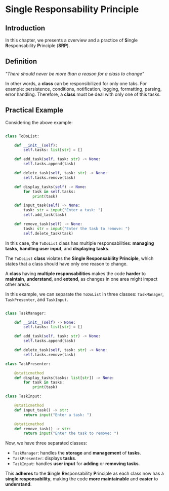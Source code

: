 # Single Responsability Principle

## Introduction

In this chapter, we presents a overview and a practice of **S**ingle **R**esponsability **P**rinciple (**SRP**).

## Definition

*"There should never be more than a reason for a class to change"*

In other words, a **class** can be responsibilized for only one taks. For example: persistence, conditions, notification, logging, formatting, parsing, error handling. Therefore, a **class** must be deal with only one of this tasks.

## Practical Example

Considering the above example:

```python

class ToDoList:

    def __init__(self):
        self.tasks: list[str] = []

    def add_task(self, task: str) -> None:
        self.tasks.append(task)

    def delete_task(self, task: str) -> None:
        self.tasks.remove(task)

    def display_tasks(self) -> None:
        for task in self.tasks:
            print(task)

    def input_task(self) -> None:
        task: str = input("Enter a task: ")
        self.add_task(task)

    def remove_task(self) -> None:
        task: str = input("Enter the task to remove: ")
        self.delete_task(task)

```

In this case, the `ToDoList` class has multiple responsabilities: **managing tasks**, **handling user input**, and **displaying tasks**.

The `ToDoList` **class** violates the **Single Responsability Principle**, which states that a class should have only one reason to change.

A **class** having **multiple responsabilities** makes the code **harder** to **maintain**, **understand**, and **extend**, as changes in one area might impact other areas.

In this example, we can separate the `ToDoList` in three classes: `TaskManager`, `TaskPresenter`, and `TaskInput`.

```python

class TaskManager:

    def __init__(self) -> None:
        self.tasks: list[str] = []

    def add_task(self, task: str) -> None:
        self.tasks.append(task)

    def delete_task(self, task: str) -> None:
        self.tasks.remove(task)

class TaskPresenter:

    @staticmethod
    def display_tasks(tasks: list[str]) -> None:
        for task in tasks:
            print(task)

class TaskInput:

    @staticmethod
    def input_task() -> str:
        return input("Enter a task: ")

    @staticmethod
    def remove_task() -> str:
        return input("Enter the task to remove: ")

```

Now, we have three separated classes:
* `TaskManager`: handles the **storage** and **management** of **tasks**.
* `TaskPresenter`: displays **tasks**.
* `TaskInput`: handles **user input** for **adding** or **removing tasks**.

This **adheres** to the **S**ingle **R**esponsability **P**rinciple as each class now has a **single responsability**, making the code **more maintainable** and **easier** to **understand**.
